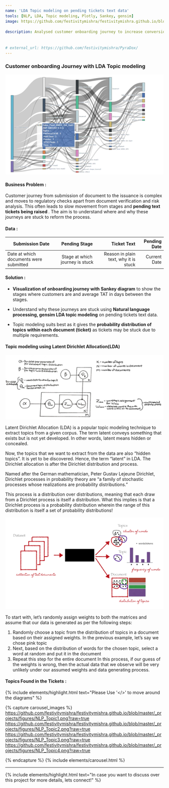 ```yaml
---
name: 'LDA Topic modeling on pending tickets text data'
tools: [NLP, LDA, Topic modeling, Plotly, Sankey, gensim]
image: https://github.com/festivitymishra/festivitymishra.github.io/blob/master/_projects/figures/Journey_Viz.png?raw=true

description: Analysed customer onboarding journey to increase conversion using Natural language processing - gensim LDA topic modeling on pending tickets text data and developed interactive TAT visualization with plotly sankey.


# external_url: https://github.com/festivitymishra/PyraDox/
---
```


### Customer onboarding Journey with LDA Topic modeling

![preview](https://github.com/festivitymishra/festivitymishra.github.io/blob/master/_projects/figures/Journey_Viz.png?raw=true)

#### Business Problem : 
Customer journey from submission of document to the issuance is complex and moves to regulatory checks apart from document verification and risk analysis. This often leads to slow movement from stages and <b> pending text tickets being raised </b>. The aim is to understand where and why these journeys are stuck to reform the process.


#### Data :

| Submission Date | Pending Stage | Ticket Text | Pending Date |
| ------------- |:-------------:| -------:| -------:|
| Date at which documents were submitted | Stage at which journey is stuck | Reason in plain text, why it is stuck | Current Date |

#### Solution :

* <b>Visualization of onboarding journey with Sankey diagram</b> to show the stages where customers are and average TAT in days between the stages.

* Understand why these journeys are stuck using <b>Natural language processing, gensim LDA topic modeling</b> on pending tickets text data. 

* Topic modeling suits best as it gives the <b>probability distribution of topics within each document (ticket)</b> as tickets may be stuck due to multiple requirements.


#### Topic modeling using Latent Dirichlet Allocation(LDA)

![preview](https://github.com/festivitymishra/festivitymishra.github.io/blob/master/_projects/figures/LDA1.png?raw=true)

Latent Dirichlet Allocation (LDA) is a popular topic modeling technique to extract topics from a given corpus. The term latent conveys something that exists but is not yet developed. In other words, latent means hidden or concealed.

Now, the topics that we want to extract from the data are also “hidden topics”. It is yet to be discovered. Hence, the term “latent” in LDA. The Dirichlet allocation is after the Dirichlet distribution and process.

Named after the German mathematician, Peter Gustav Lejeune Dirichlet, Dirichlet processes in probability theory are “a family of stochastic processes whose realizations are probability distributions.”

This process is a distribution over distributions, meaning that each draw from a Dirichlet process is itself a distribution. What this implies is that a Dirichlet process is a probability distribution wherein the range of this distribution is itself a set of probability distributions!

![preview](https://github.com/festivitymishra/festivitymishra.github.io/blob/master/_projects/figures/LDA2.png?raw=true)

To start with, let’s randomly assign weights to both the matrices and assume that our data is generated as per the following steps:
1. Randomly choose a topic from the distribution of topics in a document based on their assigned weights. In the previous example, let’s say we chose pink topic
2. Next, based on the distribution of words for the chosen topic, select a word at random and put it in the document
3. Repeat this step for the entire document
In this process, if our guess of the weights is wrong, then the actual data that we observe will be very unlikely under our assumed weights and data generating process.


#### Topics Found in the Tickets :
{% include elements/highlight.html text="Please Use '</>' to move around the diagrams" %}

{% capture carousel_images %}
https://github.com/festivitymishra/festivitymishra.github.io/blob/master/_projects/figures/NLP_Topic1.png?raw=true
https://github.com/festivitymishra/festivitymishra.github.io/blob/master/_projects/figures/NLP_Topic2.png?raw=true
https://github.com/festivitymishra/festivitymishra.github.io/blob/master/_projects/figures/NLP_Topic3.png?raw=true
https://github.com/festivitymishra/festivitymishra.github.io/blob/master/_projects/figures/NLP_Topic4.png?raw=true

{% endcapture %}
{% include elements/carousel.html %}

___


{% include elements/highlight.html text="In case you want to discuss over this project for more details, lets connect!" %}

<!-- The Movies Project is something like **Netflix**, the only difference is that **it's not real**! It doesn't exist! I just created it to demonstrate how the **showcase** page looks like and how you can write whatever you want with full markdown support. -->